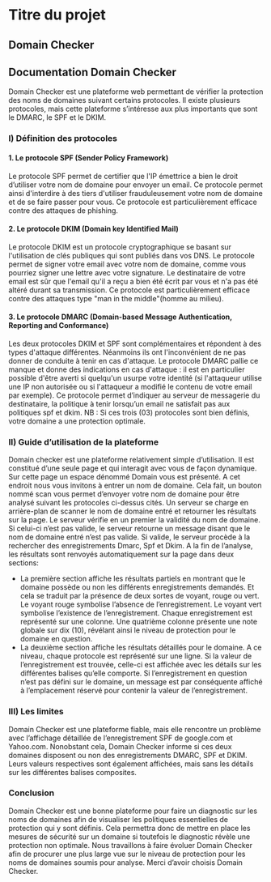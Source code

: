 
# Titre du projet
## Domain Checker


## Documentation Domain Checker
Domain Checker est une plateforme web permettant de vérifier la protection des noms de domaines suivant certains protocoles. Il existe plusieurs protocoles, mais cette plateforme s’intéresse aux plus importants que sont le DMARC, le SPF et le DKIM.

### I)	Définition des protocoles

#### 1.	Le protocole SPF (Sender Policy Framework)
Le protocole SPF permet de certifier que l'IP émettrice a bien le droit d’utiliser votre nom de domaine pour envoyer un email. Ce protocole permet ainsi d'interdire à des tiers d'utiliser frauduleusement votre nom de domaine et de se faire passer pour vous. Ce protocole est particulièrement efficace contre des attaques de phishing.
#### 2.	Le protocole DKIM (Domain key Identified Mail)
Le protocole DKIM est un protocole cryptographique se basant sur l'utilisation de clés publiques qui sont publiés dans vos DNS. Le protocole permet de signer votre email avec votre nom de domaine, comme vous pourriez signer une lettre avec votre signature. Le destinataire de votre email est sûr que l'email qu'il a reçu a bien été écrit par vous et n'a pas été altéré durant sa transmission. Ce protocole est particulièrement efficace contre des attaques type "man in the middle"(homme au milieu).
#### 3.	Le protocole DMARC (Domain-based Message Authentication, Reporting and Conformance)
 Les deux protocoles DKIM et SPF sont complémentaires et répondent à des types d'attaque différentes. Néanmoins ils ont l'inconvénient de ne pas donner de conduite à tenir en cas d'attaque. Le protocole DMARC pallie ce manque et donne des indications en cas d'attaque : il est en particulier possible d'être averti si quelqu'un usurpe votre identité (si l'attaqueur utilise une IP non autorisée ou si l'attaqueur a modifié le contenu de votre email par exemple). Ce protocole permet d’indiquer au serveur de messagerie du destinataire, la politique à tenir lorsqu’un email ne satisfait pas aux politiques spf et dkim.
NB : Si ces trois (03) protocoles sont bien définis, votre domaine a une protection optimale.
 
 ### II)	Guide d’utilisation de la plateforme
 Domain checker est une plateforme relativement simple d’utilisation. Il est constitué d’une seule page et qui interagit avec vous de façon dynamique.
Sur cette page un espace dénommé Domain vous est présenté. A cet endroit nous vous invitons à entrer un nom de domaine. Cela fait, un bouton nommé scan vous permet d’envoyer votre nom de domaine pour être analysé suivant les protocoles ci-dessus cités.
Un serveur se charge en arrière-plan de scanner le nom de domaine entré et retourner les résultats sur la page.
Le serveur vérifie en un premier la validité du nom de domaine. Si celui-ci n’est pas valide, le serveur retourne un message disant que le nom de domaine entré n’est pas valide. Si valide, le serveur procède à la rechercher des enregistrements Dmarc, Spf et Dkim. 
A la fin de l’analyse, les résultats sont renvoyés automatiquement sur la page dans deux sections:
- La première section affiche les résultats partiels en montrant que le domaine possède ou non les différents enregistrements demandés. Et cela se traduit par la présence de deux sortes de voyant, rouge ou vert.
Le voyant rouge symbolise l’absence de l’enregistrement.
Le voyant vert symbolise l’existence de l’enregistrement.
Chaque enregistrement est représenté sur une colonne. Une quatrième colonne présente une note globale sur dix (10), révélant ainsi le niveau de protection pour le domaine en question.
- La deuxième section affiche les résultats détaillés pour le domaine. A ce niveau, chaque protocole est représenté sur une ligne. Si la valeur de l’enregistrement est trouvée, celle-ci est affichée avec les détails sur les différentes balises qu’elle comporte. Si l’enregistrement en question n’est pas défini sur le domaine, un message est par conséquente affiché à l’emplacement réservé pour contenir la valeur de l’enregistrement.

### III)  Les limites
Domain Checker est une plateforme fiable, mais elle rencontre un problème avec l’affichage détaillée de l’enregistrement SPF de google.com et Yahoo.com. Nonobstant cela, Domain Checker informe si ces deux domaines disposent ou non des enregistrements DMARC, SPF et DKIM. Leurs valeurs respectives sont également affichées, mais sans les détails sur les différentes balises composites.

### Conclusion
Domain Checker est une bonne plateforme pour faire un diagnostic sur les noms de domaines afin de visualiser les politiques essentielles de protection qui y sont définis. Cela permettra donc de mettre en place les mesures de sécurité sur un domaine si toutefois le diagnostic révèle une protection non optimale.
Nous travaillons à faire évoluer Domain Checker afin de procurer une plus large vue sur le niveau de protection pour les noms de domaines soumis pour analyse. Merci d’avoir choisis Domain Checker.
